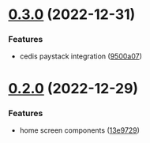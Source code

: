 # [0.3.0](https://github.com/matt-kay/payfam-webapp/compare/v0.2.0...v0.3.0) (2022-12-31)


### Features

* cedis paystack integration ([9500a07](https://github.com/matt-kay/payfam-webapp/commit/9500a073ce186306ee30b7a82eaf0b1fc6bf45c0))



# [0.2.0](https://github.com/matt-kay/payfam-webapp/compare/13e9729120347bcd07fb425bbfc358e05575d517...v0.2.0) (2022-12-29)


### Features

* home screen components ([13e9729](https://github.com/matt-kay/payfam-webapp/commit/13e9729120347bcd07fb425bbfc358e05575d517))



